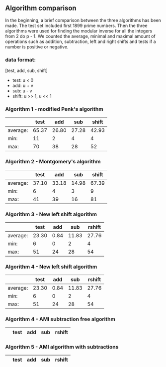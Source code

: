 ## Algorithm comparison
In the beginning, a brief comparison between the three algorithms has been made. The test set included first 1899 prime numbers. Then the three algorithms were used for finding the modular inverse for all the integers from 2 do p - 1. We counted the average, minimal and maximal amount of operations such as addition, subtraction, left and right shifts and tests if a number is positive or negative.
### data format:
[test, add, sub, shift]
- test: u < 0
- add: u + v
- sub: u - v
- shift: u >> 1, u << 1 


### Algorithm 1 - modified Penk's algorithm
|    | test | add | sub | shift |
| ---|---------- |-------------| -----|---|
| average: | 65.37     | 26.80     | 27.28     | 42.93     |
| min:     | 11        | 2         | 4         | 4         |
| max:     | 70        | 38        | 28        | 52        |


### Algorithm 2 - Montgomery's algorithm
|    | test |add | sub | shift |
| ---|--------| -----|---|---|
| average: | 37.10     | 33.18     | 14.98     | 67.39 |
| min:     | 6         | 4         | 3         | 9   |
| max:     | 41        | 39        | 16        |81 |


### Algorithm 3 - New left shift algorithm
|    | test |  add | sub | rshift |
| ---|---------- |-------------| -----|---|
| average: | 23.30     | 0.84      | 11.83     | 27.76    |
| min:     | 6         |  0         | 2         | 4         |
| max:     | 51        |  24        | 28        | 54        |

### Algorithm 4 - New left shift algorithm
|    | test |  add | sub | rshift |
| ---|---------- |-------------| -----|---|
| average: | 23.30     | 0.84      | 11.83     | 27.76    |
| min:     | 6         |  0         | 2         | 4         |
| max:     | 51        |  24        | 28        | 54        |

### Algorithm 4 - AMI subtraction free algorithm
|    | test |  add | sub | rshift |
| ---|---------- |-------------| -----|---|


### Algorithm 5 - AMI algorithm with subtractions
|    | test |  add | sub | rshift |
| ---|---------- |-------------| -----|---|
